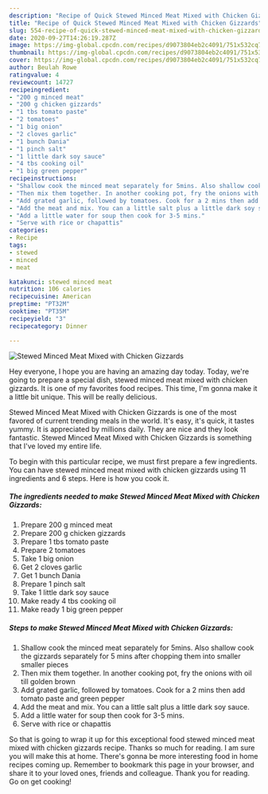 ```yaml
---
description: "Recipe of Quick Stewed Minced Meat Mixed with Chicken Gizzards"
title: "Recipe of Quick Stewed Minced Meat Mixed with Chicken Gizzards"
slug: 554-recipe-of-quick-stewed-minced-meat-mixed-with-chicken-gizzards
date: 2020-09-27T14:26:19.287Z
image: https://img-global.cpcdn.com/recipes/d9073804eb2c4091/751x532cq70/stewed-minced-meat-mixed-with-chicken-gizzards-recipe-main-photo.jpg
thumbnail: https://img-global.cpcdn.com/recipes/d9073804eb2c4091/751x532cq70/stewed-minced-meat-mixed-with-chicken-gizzards-recipe-main-photo.jpg
cover: https://img-global.cpcdn.com/recipes/d9073804eb2c4091/751x532cq70/stewed-minced-meat-mixed-with-chicken-gizzards-recipe-main-photo.jpg
author: Beulah Rowe
ratingvalue: 4
reviewcount: 14727
recipeingredient:
- "200 g minced meat"
- "200 g chicken gizzards"
- "1 tbs tomato paste"
- "2 tomatoes"
- "1 big onion"
- "2 cloves garlic"
- "1 bunch Dania"
- "1 pinch salt"
- "1 little dark soy sauce"
- "4 tbs cooking oil"
- "1 big green pepper"
recipeinstructions:
- "Shallow cook the minced meat separately for 5mins. Also shallow cook the gizzards separately for 5 mins after chopping them into smaller smaller pieces"
- "Then mix them together. In another cooking pot, fry the onions with oil till golden brown"
- "Add grated garlic, followed by tomatoes. Cook for a 2 mins then add tomato paste and green pepper"
- "Add the meat and mix. You can a little salt plus a little dark soy sauce."
- "Add a little water for soup then cook for 3-5 mins."
- "Serve with rice or chapattis"
categories:
- Recipe
tags:
- stewed
- minced
- meat

katakunci: stewed minced meat 
nutrition: 106 calories
recipecuisine: American
preptime: "PT32M"
cooktime: "PT35M"
recipeyield: "3"
recipecategory: Dinner

---
```



![Stewed Minced Meat Mixed with Chicken Gizzards](https://img-global.cpcdn.com/recipes/d9073804eb2c4091/751x532cq70/stewed-minced-meat-mixed-with-chicken-gizzards-recipe-main-photo.jpg)

Hey everyone, I hope you are having an amazing day today. Today, we're going to prepare a special dish, stewed minced meat mixed with chicken gizzards. It is one of my favorites food recipes. This time, I'm gonna make it a little bit unique. This will be really delicious.



Stewed Minced Meat Mixed with Chicken Gizzards is one of the most favored of current trending meals in the world. It's easy, it's quick, it tastes yummy. It is appreciated by millions daily. They are nice and they look fantastic. Stewed Minced Meat Mixed with Chicken Gizzards is something that I've loved my entire life.


To begin with this particular recipe, we must first prepare a few ingredients. You can have stewed minced meat mixed with chicken gizzards using 11 ingredients and 6 steps. Here is how you cook it.

<!--inarticleads1-->

##### The ingredients needed to make Stewed Minced Meat Mixed with Chicken Gizzards:

1. Prepare 200 g minced meat
1. Prepare 200 g chicken gizzards
1. Prepare 1 tbs tomato paste
1. Prepare 2 tomatoes
1. Take 1 big onion
1. Get 2 cloves garlic
1. Get 1 bunch Dania
1. Prepare 1 pinch salt
1. Take 1 little dark soy sauce
1. Make ready 4 tbs cooking oil
1. Make ready 1 big green pepper




<!--inarticleads2-->

##### Steps to make Stewed Minced Meat Mixed with Chicken Gizzards:

1. Shallow cook the minced meat separately for 5mins. Also shallow cook the gizzards separately for 5 mins after chopping them into smaller smaller pieces
1. Then mix them together. In another cooking pot, fry the onions with oil till golden brown
1. Add grated garlic, followed by tomatoes. Cook for a 2 mins then add tomato paste and green pepper
1. Add the meat and mix. You can a little salt plus a little dark soy sauce.
1. Add a little water for soup then cook for 3-5 mins.
1. Serve with rice or chapattis




So that is going to wrap it up for this exceptional food stewed minced meat mixed with chicken gizzards recipe. Thanks so much for reading. I am sure you will make this at home. There's gonna be more interesting food in home recipes coming up. Remember to bookmark this page in your browser, and share it to your loved ones, friends and colleague. Thank you for reading. Go on get cooking!
